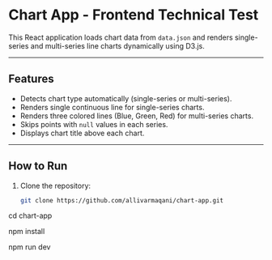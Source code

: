 # Chart App - Frontend Technical Test

This React application loads chart data from `data.json` and renders single-series and multi-series line charts dynamically using D3.js.

---

## Features

- Detects chart type automatically (single-series or multi-series).
- Renders single continuous line for single-series charts.
- Renders three colored lines (Blue, Green, Red) for multi-series charts.
- Skips points with `null` values in each series.
- Displays chart title above each chart.

---

## How to Run

1. Clone the repository:

   ```bash
   git clone https://github.com/allivarmaqani/chart-app.git
cd chart-app

npm install

npm run dev
